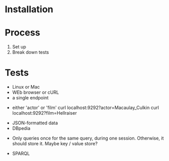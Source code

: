 # Installation

# Process
1. Set up
2. Break down tests

# Tests

* Linux or Mac
* WEb browser or cURL
* a single endpoint
- either 'actor' or 'film'
    curl localhost:9292?actor=Macaulay_Culkin
    curl localhost:9292?film=Hellraiser
* JSON-formatted data
* DBpedia
- Only queries once for the same query, during one session. Otherwise, it should store it. Maybe key / value store?
* SPARQL